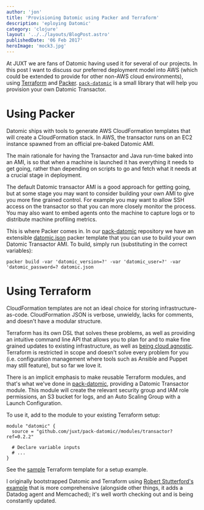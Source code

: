 ```yaml
---
author: 'jon'
title: 'Provisioning Datomic using Packer and Terraform'
description: 'eploying Datomic'
category: 'clojure'
layout: '../../layouts/BlogPost.astro'
publishedDate: '06 Feb 2017'
heroImage: 'mock3.jpg'
---
```


At JUXT we are fans of Datomic having used it for several of our
projects. In this post I want to discuss our preferred deployment model
into AWS (which could be extended to provide for other non-AWS cloud
environments), using [Terraform](https://www.terraform.io/) and
[Packer](https://www.packer.io/).
[`pack-datomic`](https://github.com/juxt/pack-datomic) is a small
library that will help you provision your own Datomic Transactor.

# Using Packer

Datomic ships with tools to generate AWS CloudFormation templates that
will create a CloudFormation stack. In AWS, the transactor runs on an
EC2 instance spawned from an official pre-baked Datomic AMI.

The main rationale for having the Transactor and Java run-time baked
into an AMI, is so that when a machine is launched it has everything it
needs to get going, rather than depending on scripts to go and fetch
what it needs at a crucial stage in deployment.

The default Datomic transactor AMI is a good approach for getting going,
but at some stage you may want to consider building your own AMI to give
you more fine grained control. For example you may want to allow SSH
access on the transactor so that you can more closely monitor the
process. You may also want to embed agents onto the machine to capture
logs or to distribute machine profiling metrics.

This is where Packer comes in. In our
[pack-datomic](https://github.com/juxt/pack-datomic) repository we have
an extensible
[datomic.json](https://github.com/juxt/pack-datomic/blob/master/datomic.json)
packer template that you can use to build your own Datomic Transactor
AMI. To build, simply run (substituting in the correct variables):

    packer build -var 'datomic_version=?' -var 'datomic_user=?' -var 'datomic_password=? datomic.json

# Using Terraform

CloudFormation templates are not an ideal choice for storing
infrastructure-as-code. CloudFormation JSON is verbose, unwieldy, lacks
for comments, and doesn't have a modular structure.

Terraform has its own DSL that solves these problems, as well as
providing an intuitive command line API that allows you to plan for and
to make fine grained updates to existing infrastructure, as well as
[being cloud
agnostic](https://www.terraform.io/intro/vs/cloudformation.html).
Terraform is restricted in scope and doesn't solve every problem for you
(i.e. configuration management where tools such as Ansible and Puppet
may still feature), but so far we love it.

There is an implicit emphasis to make reusable Terraform modules, and
that's what we've done in
[pack-datomic](https://github.com/juxt/pack-datomic), providing a
Datomic Transactor module. This module will create the relevant security
group and IAM role permissions, an S3 bucket for logs, and an Auto
Scaling Group with a Launch Configuration.

To use it, add to the module to your existing Terraform setup:

    module "datomic" {
      source = "github.com/juxt/pack-datomic//modules/transactor?ref=0.2.2"

      # Declare variable inputs
      # ...
    }

See the
[sample](https://github.com/juxt/pack-datomic/blob/master/sample.tf)
Terraform template for a setup example.

I originally bootstrapped Datomic and Terraform using [Robert
Stutterford's
example](https://libraries.io/github/robert-stuttaford/terraform-example)
that is more comprehensive (alongside other things, it adds a Datadog
agent and Memcached); it's well worth checking out and is being
constantly updated.

